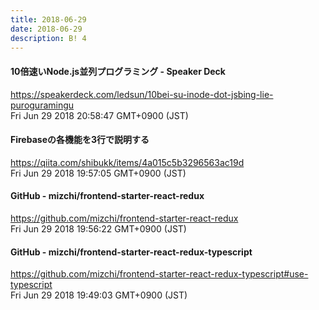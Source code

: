 ```yaml
---
title: 2018-06-29
date: 2018-06-29
description: B! 4
---
```


#### 10倍速いNode.js並列プログラミング - Speaker Deck
https://speakerdeck.com/ledsun/10bei-su-inode-dot-jsbing-lie-puroguramingu<br>
Fri Jun 29 2018 20:58:47 GMT+0900 (JST)<br>


#### Firebaseの各機能を3行で説明する
https://qiita.com/shibukk/items/4a015c5b3296563ac19d<br>
Fri Jun 29 2018 19:57:05 GMT+0900 (JST)<br>


#### GitHub - mizchi/frontend-starter-react-redux
https://github.com/mizchi/frontend-starter-react-redux<br>
Fri Jun 29 2018 19:56:22 GMT+0900 (JST)<br>


#### GitHub - mizchi/frontend-starter-react-redux-typescript
https://github.com/mizchi/frontend-starter-react-redux-typescript#use-typescript<br>
Fri Jun 29 2018 19:49:03 GMT+0900 (JST)<br>



